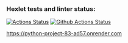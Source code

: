 ### Hexlet tests and linter status:
[![Actions Status](https://github.com/braimm/python-project-83/actions/workflows/hexlet-check.yml/badge.svg)](https://github.com/braimm/python-project-83/actions)
[![Github Actions Status](https://github.com/braimm/python-project-83/workflows/Python%20CI/badge.svg)](https://github.com/braimm/python-project-83/actions)



https://python-project-83-ad57.onrender.com